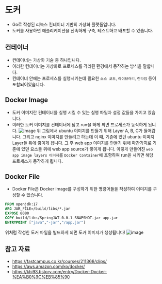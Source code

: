 # 도커
- Go로 작성된 리눅스 컨테이너 기반의 가상화 플랫폼입니다.
- 도커를 사용하면 애플리케이션을 신속하게 구축, 테스트하고 배포할 수 있습니다.
## 컨테이너
- 컨테이너는 가상화 기술 중 하나입니다.
- 이러한 컨테이너는 가상화로 프로세스를 격리된 환경에서 동작하는 방식을 말합니다.
- 컨테이너 안에는 프로세스를 실행시키는데 필요한 `소스 코드`, `라이브러리`, `런타임` 등이 포함되어있습니다.
## Docker Image
- 도커 이미지란 컨테이너를 실행 시킬 수 있는 실행 파일과 설정 값들을 가지고 있습니다.
- 이러한 도커 이미지를 컨테이너에 담고 run을 하게 되면 프로세스가 동작하게 됩니다.
![image](https://github.com/user-attachments/assets/70d0e8cb-e723-4aec-9549-2e9791171437)
위 그림에서 ubuntu 이미지를 만들기 위해 Layer A, B, C가 들어갑니다. 그리고 nginx 이미지를 만들려고 하는데 이 때, 기존에 있던 ubuntu 이미지 Layer들 위에 쌓이게 됩니다. 그 후 web app 이미지를 만들기 위해 마찬가지로 기존에 있던 요소들 위에 web app source가 쌓이게 됩니다. 이렇게 만들어진 `web app image layers 이미지`를 `Docker Container`에 포함하여 run을 시키면 해당 프로세스가 동작하게 됩니다.
## Docker File
- Docker File은 Docker image를 구성하기 위한 명령어들을 작성하여 이미지를 구성할 수 있습니다.
```Dockerfile
FROM openjdk:17
ARG JAR_FILE=/build/libs/*.jar
EXPOSE 8080
COPY build/libs/SpringJWT-0.0.1-SNAPSHOT.jar app.jar
ENTRYPOINT ["java","-jar","/app.jar"]
```
위처럼 작성한 도커 파일을 빌드하게 되면 도커 이미지가 생성됩니다!
![image](https://github.com/user-attachments/assets/0274d612-0876-4aac-9dc3-47ee3119bfa1)
## 참고 자료
- https://fastcampus.co.kr/courses/211368/clips/
- https://aws.amazon.com/ko/docker/
- https://khj93.tistory.com/entry/Docker-Docker-%EA%B0%9C%EB%85%90